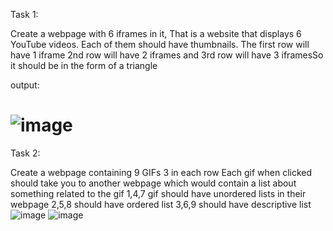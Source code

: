 
Task 1:

Create a webpage with 6 iframes in it, That is a website that displays 6 YouTube videos. Each of them should have thumbnails.
The first row will have 1 iframe 2nd row will have 2 iframes and 3rd row will have 3 iframesSo it should be in the form of a triangle

output:

![image](https://user-images.githubusercontent.com/55503264/130512741-16f9740b-0e8d-4e93-9e16-697ea593e1b9.png)
================================================================================================================================================

Task 2:

Create a webpage containing 9 GIFs
3 in each row
Each gif when clicked should take you to another webpage which would contain a list about something related to the gif
1,4,7 gif should have unordered lists in their webpage
2,5,8 should have ordered list
3,6,9 should have descriptive list
![image](https://user-images.githubusercontent.com/55503264/130513968-0b35df60-7311-4809-926a-505cbd1ba0d1.png)
![image](https://user-images.githubusercontent.com/55503264/130513727-1898ee88-bb4a-4448-a318-bef94ae6ceb9.png)

